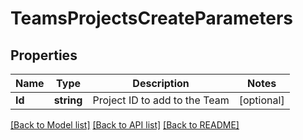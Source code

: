 # TeamsProjectsCreateParameters

## Properties

Name | Type | Description | Notes
------------ | ------------- | ------------- | -------------
**Id** | **string** | Project ID to add to the Team | [optional] 

[[Back to Model list]](../README.md#documentation-for-models) [[Back to API list]](../README.md#documentation-for-api-endpoints) [[Back to README]](../README.md)


